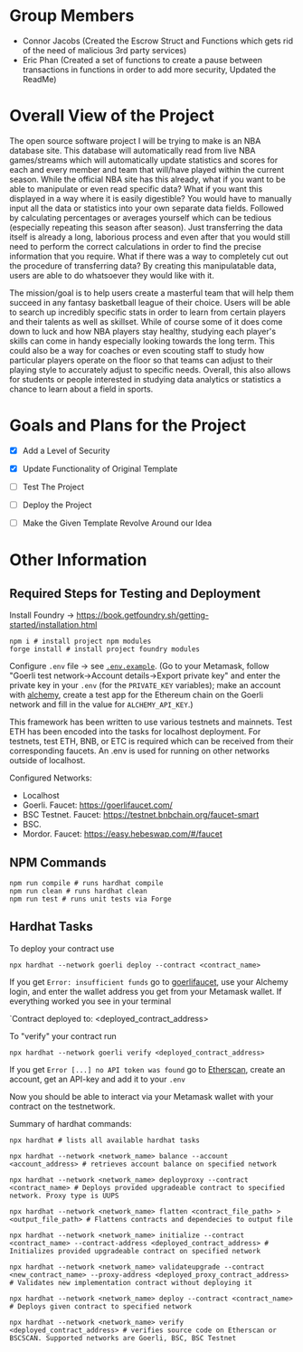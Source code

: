 # Group Members

- Connor Jacobs (Created the Escrow Struct and Functions which gets rid of the need of malicious 3rd party services)
- Eric Phan (Created a set of functions to create a pause between transactions in functions in order to add more security, Updated the ReadMe)

# Overall View of the Project

The open source software project I will be trying to make is an NBA database site. This database will automatically read from live NBA games/streams which will automatically update statistics and scores for each and every member and team that will/have played within the current season. While the official NBA site has this already, what if you want to be able to manipulate or even read specific data? What if you want this displayed in a way where it is easily digestible? You would have to manually input all the data or statistics into your own separate data fields. Followed by calculating percentages or averages yourself which can be tedious (especially repeating this season after season). Just transferring the data itself is already a long, laborious process and even after that you would still need to perform the correct calculations in order to find the precise information that you require. What if there was a way to completely cut out the procedure of transferring data? By creating this manipulatable data, users are able to do whatsoever they would like with it. 

The mission/goal is to help users create a masterful team that will help them succeed in any fantasy basketball league of their choice. Users will be able to search up incredibly specific stats in order to learn from certain players and their talents as well as skillset. While of course some of it does come down to luck and how NBA players stay healthy, studying each player's skills can come in handy especially looking towards the long term. This could also be a way for coaches or even scouting staff to study how particular players operate on the floor so that teams can adjust to their playing style to accurately adjust to specific needs. Overall, this also allows for students or people interested in studying data analytics or statistics a chance to learn about a field in sports.

# Goals and Plans for the Project

- [x] Add a Level of Security

- [x] Update Functionality of Original Template

- [ ] Test The Project

- [ ] Deploy the Project

- [ ] Make the Given Template Revolve Around our Idea

# Other Information

## Required Steps for Testing and Deployment

Install Foundry -> https://book.getfoundry.sh/getting-started/installation.html

```
npm i # install project npm modules
forge install # install project foundry modules
```

Configure `.env` file -> see [`.env.example`](https://github.com/alexhkurz/introduction-to-smart-contracts/blob/main/.env.example). (Go to your Metamask, follow "Goerli test network->Account details->Export private key" and enter the private key in your `.env` (for the `PRIVATE_KEY` variables); make an account with [alchemy](https://www.alchemy.com/), create a test app for the Ethereum chain on the Goerli network and fill in the value for `ALCHEMY_API_KEY`.)

This framework has been written to use various testnets and mainnets. Test ETH has been encoded into the tasks for localhost deployment. For testnets, test ETH, BNB, or ETC is required which can be received from their corresponding faucets. An .env is used for running on other networks outside of localhost.

Configured Networks:

- Localhost
- Goerli. Faucet: https://goerlifaucet.com/
- BSC Testnet. Faucet: https://testnet.bnbchain.org/faucet-smart
- BSC.
- Mordor. Faucet: https://easy.hebeswap.com/#/faucet

## NPM Commands

```
npm run compile # runs hardhat compile
npm run clean # runs hardhat clean
npm run test # runs unit tests via Forge
```

## Hardhat Tasks

To deploy your contract use

```
npx hardhat --network goerli deploy --contract <contract_name> 
```

If you get `Error: insufficient funds` go to [goerlifaucet](https://goerlifaucet.com/), use your Alchemy login, and enter the wallet address you get from your Metamask wallet. If everything worked you see in your terminal

`Contract deployed to: <deployed_contract_address>    

To "verify" your contract run

```
npx hardhat --network goerli verify <deployed_contract_address> 
```

If you get `Error [...] no API token was found` go to [Etherscan](https://etherscan.io/), create an account, get an API-key and add it to your `.env` 

Now you should be able to interact via your Metamask wallet with your contract on the testnetwork.

Summary of hardhat commands:

```
npx hardhat # lists all available hardhat tasks

npx hardhat --network <network_name> balance --account <account_address> # retrieves account balance on specified network

npx hardhat --network <network_name> deployproxy --contract <contract_name> # Deploys provided upgradeable contract to specified network. Proxy type is UUPS

npx hardhat --network <network_name> flatten <contract_file_path> > <output_file_path> # Flattens contracts and dependecies to output file

npx hardhat --network <network_name> initialize --contract <contract_name> --contract-address <deployed_contract_address> # Initializes provided upgradeable contract on specified network

npx hardhat --network <network_name> validateupgrade --contract <new_contract_name> --proxy-address <deployed_proxy_contract_address> # Validates new implementation contract without deploying it

npx hardhat --network <network_name> deploy --contract <contract_name> # Deploys given contract to specified network

npx hardhat --network <network_name> verify <deployed_contract_address> # verifies source code on Etherscan or BSCSCAN. Supported networks are Goerli, BSC, BSC Testnet
```
